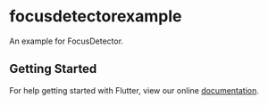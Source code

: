 # focusdetectorexample

An example for FocusDetector.

## Getting Started

For help getting started with Flutter, view our online
[documentation](https://flutter.dev/).
